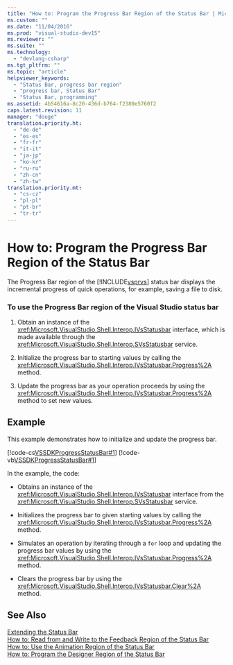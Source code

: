 ```yaml
---
title: "How to: Program the Progress Bar Region of the Status Bar | Microsoft Docs"
ms.custom: ""
ms.date: "11/04/2016"
ms.prod: "visual-studio-dev15"
ms.reviewer: ""
ms.suite: ""
ms.technology: 
  - "devlang-csharp"
ms.tgt_pltfrm: ""
ms.topic: "article"
helpviewer_keywords: 
  - "Status Bar, progress bar region"
  - "progress bar, Status Bar"
  - "Status Bar, programming"
ms.assetid: 4b54616a-8c20-436d-b764-f2380e5760f2
caps.latest.revision: 11
manager: "douge"
translation.priority.ht: 
  - "de-de"
  - "es-es"
  - "fr-fr"
  - "it-it"
  - "ja-jp"
  - "ko-kr"
  - "ru-ru"
  - "zh-cn"
  - "zh-tw"
translation.priority.mt: 
  - "cs-cz"
  - "pl-pl"
  - "pt-br"
  - "tr-tr"
---
```

# How to: Program the Progress Bar Region of the Status Bar
The Progress Bar region of the [!INCLUDE[vsprvs](../code-quality/includes/vsprvs_md.md)] status bar displays the incremental progress of quick operations, for example, saving a file to disk.  
  
### To use the Progress Bar region of the Visual Studio status bar  
  
1.  Obtain an instance of the <xref:Microsoft.VisualStudio.Shell.Interop.IVsStatusbar> interface, which is made available through the <xref:Microsoft.VisualStudio.Shell.Interop.SVsStatusbar> service.  
  
2.  Initialize the progress bar to starting values by calling the <xref:Microsoft.VisualStudio.Shell.Interop.IVsStatusbar.Progress%2A> method.  
  
3.  Update the progress bar as your operation proceeds by using the <xref:Microsoft.VisualStudio.Shell.Interop.IVsStatusbar.Progress%2A> method to set new values.  
  
## Example  
 This example demonstrates how to initialize and update the progress bar.  
  
 [!code-cs[VSSDKProgressStatusBar#1](../misc/codesnippet/CSharp/how-to-program-the-progress-bar-region-of-the-status-bar_1.cs)]
 [!code-vb[VSSDKProgressStatusBar#1](../misc/codesnippet/VisualBasic/how-to-program-the-progress-bar-region-of-the-status-bar_1.vb)]  
  
 In the example, the code:  
  
-   Obtains an instance of the <xref:Microsoft.VisualStudio.Shell.Interop.IVsStatusbar> interface from the <xref:Microsoft.VisualStudio.Shell.Interop.SVsStatusbar> service.  
  
-   Initializes the progress bar to given starting values by calling the <xref:Microsoft.VisualStudio.Shell.Interop.IVsStatusbar.Progress%2A> method.  
  
-   Simulates an operation by iterating through a `for` loop and updating the progress bar values by using the <xref:Microsoft.VisualStudio.Shell.Interop.IVsStatusbar.Progress%2A> method.  
  
-   Clears the progress bar by using the <xref:Microsoft.VisualStudio.Shell.Interop.IVsStatusbar.Clear%2A> method.  
  
## See Also  
 [Extending the Status Bar](../extensibility/extending-the-status-bar.md)   
 [How to: Read from and Write to the Feedback Region of the Status Bar](../misc/how-to-read-from-and-write-to-the-feedback-region-of-the-status-bar.md)   
 [How to: Use the Animation Region of the Status Bar](../misc/how-to-use-the-animation-region-of-the-status-bar.md)   
 [How to: Program the Designer Region of the Status Bar](../misc/how-to-program-the-designer-region-of-the-status-bar.md)